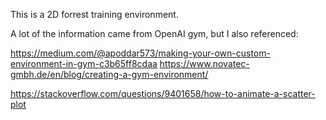 This is a 2D forrest training environment.

A lot of the information came from OpenAI gym, but I also referenced:

https://medium.com/@apoddar573/making-your-own-custom-environment-in-gym-c3b65ff8cdaa
https://www.novatec-gmbh.de/en/blog/creating-a-gym-environment/

https://stackoverflow.com/questions/9401658/how-to-animate-a-scatter-plot